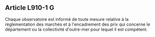 Article L910-1 G
----
Chaque observatoire est informé de toute mesure relative à la réglementation des
marchés et à l'encadrement des prix qui concerne le département ou la
collectivité d'outre-mer pour lequel il est compétent.
